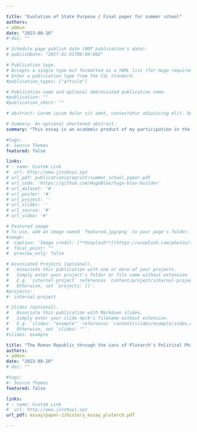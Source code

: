 ```yaml
---

title: "Evolution of State Purpose / Final paper for summer school"
authors:
- admin
date: "2023-08-10"
# doi: ""

# Schedule page publish date (NOT publication's date).
# publishDate: "2017-01-01T00:00:00Z"

# Publication type.
# Accepts a single type but formatted as a YAML list (for Hugo requirements).
# Enter a publication type from the CSL standard.
#publication_types: ["article"]

# Publication name and optional abbreviated publication name.
#publication: ""
#publication_short: ""

# abstract: Lorem ipsum dolor sit amet, consectetur adipiscing elit. Duis posuere tellus ac convallis placerat. Proin tincidunt magna sed ex sollicitudin condimentum. Sed ac faucibus dolor, scelerisque sollicitudin nisi. Cras purus urna, suscipit quis sapien eu, pulvinar tempor diam. Quisque risus orci, mollis id ante sit amet, gravida egestas nisl. Sed ac tempus magna. Proin in dui enim. Donec condimentum, sem id dapibus fringilla, tellus enim condimentum arcu, nec volutpat est felis vel metus. Vestibulum sit amet erat at nulla eleifend gravida.

# Summary. An optional shortened abstract.
summary: "This essay is an academic product of my participation in the History Club during 10th and 11th grade. It stems from our in-depth discussions about the ancient Roman political system. Through studying Plutarch's works, we explored the political structure of the Roman Republic, its challenges, and the factors that led to its collapse. This paper not only summarizes our collective insights but also reflects my personal thoughts on the connections between ancient political ideas and modern political systems."

#tags:
#- Source Themes
featured: false

links:
# - name: Custom Link
#  url: http://www.jinshuyi.xyz
# url_pdf: publication/preprint/summer_school_paper.pdf
# url_code: 'https://github.com/HugoBlox/hugo-blox-builder'
# url_dataset: '#'
# url_poster: '#'
# url_project: ''
# url_slides: ''
# url_source: '#'
# url_video: '#'

# Featured image
# To use, add an image named `featured.jpg/png` to your page's folder. 
#image:
#  caption: 'Image credit: [**Unsplash**](https://unsplash.com/photos/s9CC2SKySJM)'
#  focal_point: ""
#  preview_only: false

# Associated Projects (optional).
#   Associate this publication with one or more of your projects.
#   Simply enter your project's folder or file name without extension.
#   E.g. `internal-project` references `content/project/internal-project/index.md`.
#   Otherwise, set `projects: []`.
#projects:
#- internal-project

# Slides (optional).
#   Associate this publication with Markdown slides.
#   Simply enter your slide deck's filename without extension.
#   E.g. `slides: "example"` references `content/slides/example/index.md`.
#   Otherwise, set `slides: ""`.
#slides: example

title: "The Roman Republic through the Lens of Plutarch's Political Philosophy: Imbalance, Collapse, and Legacy of Order / in Chinese"
authors:
- admin
date: "2023-08-20"
# doi: ""

#tags:
#- Source Themes
featured: false

links:
# - name: Custom Link
#  url: http://www.jinshuyi.xyz
url_pdf: essay/paper-2/history_essay_plutarch.pdf

---
```

